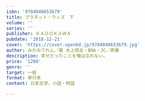 ```yaml
---
isbn: '9784040653679'
title: プラネット・ウィズ　下
volume: ''
series: ''
publisher: ＫＡＤＯＫＡＷＡ
pubdate: '2018-12-21'
cover: 'https://cover.openbd.jp/9784040653679.jpg'
author: みかみてれん／著 水上悟志・BNA・JC／原著
description: 幸せだったことを俺は忘れない。
price: '1200'
genre: ''
target: 一般
format: 単行本
content: 日本文学、小説・物語

---
```

